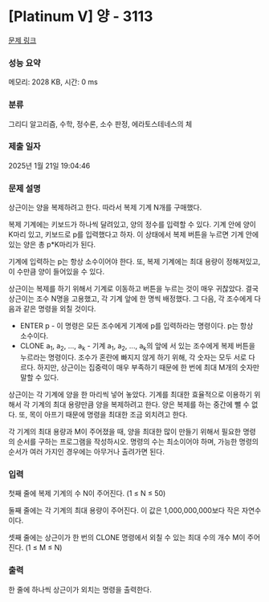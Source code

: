 # [Platinum V] 양 - 3113 

[문제 링크](https://www.acmicpc.net/problem/3113) 

### 성능 요약

메모리: 2028 KB, 시간: 0 ms

### 분류

그리디 알고리즘, 수학, 정수론, 소수 판정, 에라토스테네스의 체

### 제출 일자

2025년 1월 21일 19:04:46

### 문제 설명

<p>상근이는 양을 복제하려고 한다. 따라서 복제 기계 N개를 구매했다.</p>

<p>복제 기계에는 키보드가 하나씩 달려있고, 양의 정수를 입력할 수 있다. 기계 안에 양이 K마리 있고, 키보드로 p를 입력했다고 하자. 이 상태에서 복제 버튼을 누르면 기계 안에 있는 양은 총 p*K마리가 된다.</p>

<p>기계에 입력하는 p는 항상 소수이어야 한다. 또, 복제 기계에는 최대 용량이 정해져있고, 이 수만큼 양이 들어있을 수 있다.</p>

<p>상근이는 복제를 하기 위해서 기계로 이동하고 버튼을 누르는 것이 매우 귀찮았다. 결국 상근이는 조수 N명을 고용했고, 각 기계 앞에 한 명씩 배정했다. 그 다음, 각 조수에게 다음과 같은 명령을 외칠 것이다.</p>

<ul>
	<li>ENTER p - 이 명령은 모든 조수에게 기계에 p를 입력하라는 명령이다. p는 항상 소수이다.</li>
	<li>CLONE a<sub>1</sub>, a<sub>2</sub>, ..., a<sub>k</sub> - 기계 a<sub>1</sub>, a<sub>2</sub>, ..., a<sub>k</sub>의 앞에 서 있는 조수에게 복제 버튼을 누르라는 명령이다. 조수가 혼란에 빠지지 않게 하기 위해, 각 숫자는 모두 서로 다르다. 하지만, 상근이는 집중력이 매우 부족하기 때문에 한 번에 최대 M개의 숫자만 말할 수 있다.</li>
</ul>

<p>상근이는 각 기계에 양을 한 마리씩 넣어 놓았다. 기계를 최대한 효율적으로 이용하기 위해서 각 기계의 최대 용량만큼 양을 복제하려고 한다. 양은 복제를 하는 중간에 뺄 수 없다. 또, 목이 아프기 때문에 명령을 최대한 조금 외치려고 한다.</p>

<p>각 기계의 최대 용량과 M이 주어졌을 때, 양을 최대한 많이 만들기 위해서 필요한 명령의 순서를 구하는 프로그램을 작성하시오. 명령의 수는 최소이어야 하며, 가능한 명령의 순서가 여러 가지인 경우에는 아무거나 출려가면 된다.</p>

### 입력 

 <p>첫째 줄에 복제 기계의 수 N이 주어진다. (1 ≤ N ≤ 50)</p>

<p>둘째 줄에는 각 기계의 최대 용량이 주어진다. 이 값은 1,000,000,000보다 작은 자연수이다.</p>

<p>셋째 줄에는 상근이가 한 번의 CLONE 명령에서 외칠 수 있는 최대 수의 개수 M이 주어진다. (1 ≤ M ≤ N)</p>

### 출력 

 <p>한 줄에 하나씩 상근이가 외치는 명령을 출력한다.</p>


